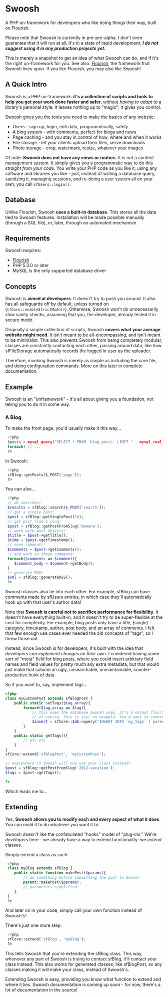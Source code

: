 Swoosh
======

A PHP un-framework for developers who like doing things their way, built on Flourish.

Please note that Swoosh is currently in pre-pre-alpha. I don't even guarantee that it will run at
all. It's in a state of rapid development; ***I do not suggest using it in any production
projects yet.***

This is merely a snapshot to get an idea of what Swoosh can do, and if it's the right un-framework
for you. See also: [Flourish](http://flourishlib.com), the framework that Swoosh lives upon. If you
like Flourish, you may also like Swoosh!

## A Quick Intro

Swoosh is a PHP un-framework: **it's a collection of scripts and tools to help you get your work done
faster and safer**, *without having to adapt* to a library's personal style. It leaves nothing up
to "magic"; it gives you control.

Swoosh gives you the tools you need to make the basics of any website:

* Users - sign up, login, edit data, programmtically, safely
* A blog system - with comments, perfect for blogs and news
* Page caching - and you stay in control of how, where and when it works
* File storage - let your clients upload their files, serve downloads
* Photo storage - crop, watermark, resize, whatever your images

Of note: **Swoosh does not have any views or routers**. It is *not* a content management system. 
It simply gives you a programmatic way to do this *straight from your code*. You write your PHP
code as you like it, using any software and libraries you like - just, instead of writing a
database query, sanitizing it, managing sessions, and re-doing a user system all on your own, you 
call ``sfUsers::login()``.

## Database

Unlike Flourish, Swoosh **uses a built-in database**. This stores all the data tied to Swoosh
features. Installation will be made possible manually (through a SQL file), or, later, through
an automated mechanism.

## Requirements

Swoosh requires:
* [Flourish](http://flourishlib.com)
* PHP 5.3.0 or later
* MySQL is the only supported database driver

## Concepts

Swoosh is **aimed at developers**. It doesn't try to push you around. It also has all safeguards
off by default, unless turned on (``sfCore::enableStrictMode()``). Otherwise, Swoosh won't do
unnecessarily slow sanity checks, assuming that you, the developer, already tested it in secure
mode.

Originally a simple collection of scripts, Swoosh **covers what your average website might need**.
It isn't meant to be all-encompassing, and isn't meant to be minimalist. This also prevents Swoosh
from being completely modular; classes are constantly contacting each other, passing around data,
like how sfFileStorage automatically records the logged in user as the uploader.

Therefore, invoking Swoosh is merely as simple as including the core file, and doing configuration
commands. More on this later in complete documentation.

## Example

Swoosh is an "unframework" - it's all about giving you a foundation, not telling you to do it in
some way.

### A Blog

To make the front page, you'd usually make it this way...

```php
 <?php
 $posts = mysql_query("SELECT * FROM `blog_posts` LIMIT " . mysql_real_escape_string($_POST['page']).", 30");
 foreach( // ...
 ?>
```

In Swoosh:

```php
 <?php
 sfBlog::getPosts($_POST['page']);
 ?>
```

You can also...


```php
 <?php
 // do searches!
 $results = sfBlog::search($_POST['search']);
 // get a single post!
 $post = sfBlog::getSinglePost(56);
 // get post from a slug!
 $post = sfBlog::getPostFromSlug('banana');
 // work with post objects!
 $title = $post->getTitle();
 $time = $post->getTimestamp();
 // even comments!
 $comments = $post->getComments();
 // and work on those comments!
 foreach($comments as $comment){
 	$comment_body = $comment->getBody();
 }
 // generate RSS!
 $xml = sfBlog::generateRSS();
 ?>
```

Swoosh classes also tie into each other. For example, sfBlog can have comments made by sfUsers entries,
in which case they'll automatically hook up with that user's author data!

Note that **Swoosh is careful not to sacrifice performance for flexibility**. It doesn't have everything
built-in, and it doesn't try to be super-flexible at the cost for complexity. For example, blog posts
only have a title, (single) category, timestamp, author, post body, and an array of comments. I felt
that few enough use cases ever needed the old concepts of "tags", so I threw those out. 

Instead, since Swoosh is for developers, it's built with the idea that *developers can implement
changes on their own.* I conidered having some sort of "meta" field for blog posts, where you could
insert arbitrary field names and field values for pretty much any extra metadata, but that would just
make that column an ugly, unsearchable, unmaintainable, counter-productive hunk of data.

So if you want to, say, implement tags...

```php
<?php
class myCustomPost extends sfBlogPost {
	public static setTags($tag_array){
		foreach($tag_array as $tag){
			// this uses the database Swoosh uses, it's a normal flourish fDatabase object.
			// of course, this is just an example. You'd want to remove any existing tags first.
			$insert = sfCore::$db->query("INSERT INTO `my_tags` (`parent`, `tag`) VALUES (%s, %s)", $this->id, $tag);
		}
	}
	public static getTags(){
		// etc etc
	}
}
sfCore::extend('sfBlogPost', 'myCustomPost');

// everywhere in Swoosh will now use your class instead!
$post = sfBlog::getPostFromSlug('2012-vacation');
$tags = $post->getTags();

?>
```


Which leads me to... 


## Extending 

Yes, **Swoosh allows you to modify each and every aspect of what it does**. You can mold it to do
whatever you want it to.

Swoosh doesn't like the confabulated "hooks" model of "plug-ins." We're *developers* here - we
already have a way to extend functionality: we *extend* classes.

Simply extend a class as such:

```php
 <?php
 class myBlog extends sfBlog {
 	public static function makePost($params){
 		// do something before submitting the post to Swoosh
 		parent::makePost($params);
 		// parameters simplified
 	}
 }
 ?>
```

And later on in your code, simply call your own function instead of Swoosh's!

There's just one more step:

```php
 <?php
 sfCore::extend('sfBlog', 'myBlog');
 ?>
```

This tells Swoosh that you're extending the sfBlog class. This way, whenever any part of Swoosh
is trying to contact sfBlog, it'll contact your class instead. This also works for generated
classes, like sfBlogPost, so any classes making it will make your class, instead of Swoosh's.

Extending Swoosh is easy, providing you know what function to extend and where it lies. Swoosh
documentation is coming up soon - for now, there's a lot of documentation in the source!